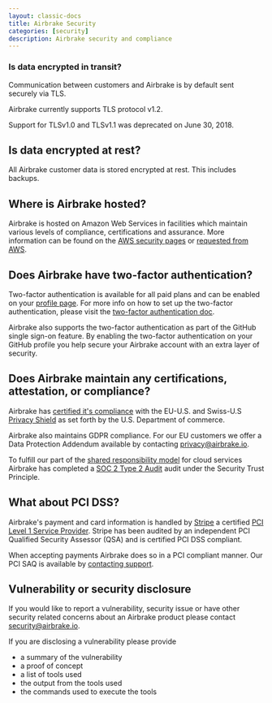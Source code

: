 ```yaml
---
layout: classic-docs
title: Airbrake Security
categories: [security]
description: Airbrake security and compliance
---
```


### Is data encrypted in transit?
Communication between customers and Airbrake is by default sent securely
via TLS.

Airbrake currently supports TLS protocol v1.2.

Support for TLSv1.0 and TLSv1.1 was deprecated on June 30, 2018.

## Is data encrypted at rest?
All Airbrake customer data is stored encrypted at rest. This includes backups.

## Where is Airbrake hosted?
Airbrake is hosted on Amazon Web Services in facilities which maintain
various levels of compliance, certifications and assurance. More information
can be found on the [AWS security pages](https://aws.amazon.com/security/) or [requested from AWS](https://pages.awscloud.com/compliance-contact-us.html).

## Does Airbrake have two-factor authentication?
Two-factor authentication is available for all paid plans and can be enabled on
your [profile page](https://airbrake.io/users/edit). For more info on how to set
up the two-factor authentication, please visit the
[two-factor authentication doc](/docs/features/two-factor-authentication).

Airbrake also supports the two-factor authentication as part of the GitHub
single sign-on feature. By enabling the two-factor authentication on your GitHub
profile you help secure your Airbrake account with an extra layer of security.

## Does Airbrake maintain any certifications, attestation, or compliance?
Airbrake has [certified it's compliance](https://www.privacyshield.gov/participant?id=a2zt0000000TTiJAAW) with the EU-U.S. and Swiss-U.S [Privacy Shield](https://www.privacyshield.gov) as set forth by the U.S. Department of commerce.

Airbrake also maintains GDPR compliance. For our EU customers we offer a Data Protection Addendum available by contacting <a href="mailto:privacy@airbrake.io?subject=GDPR Data Protection Addendum">privacy@airbrake.io</a>.

To fulfill our part of the [shared responsibility model](https://aws.amazon.com/compliance/shared-responsibility-model/) for cloud services Airbrake has completed a [SOC 2 Type 2 Audit](https://www.aicpa.org/interestareas/frc/assuranceadvisoryservices/aicpasoc2report.html) audit under the Security Trust Principle.

## What about PCI DSS?
Airbrake's payment and card information is handled by [Stripe](https://stripe.com/docs/security) a certified [PCI Level 1 Service Provider](http://www.visa.com/splisting/searchGrsp.do?companyNameCriteria=stripe,%20inc). Stripe has been audited by an independent PCI Qualified Security Assessor (QSA) and is certified PCI DSS compliant.

When accepting payments Airbrake does so in a PCI compliant manner. Our PCI SAQ is available by <a href="mailto:support@airbrake.io?subject=PCI SAQ">contacting support<a/>.

## Vulnerability or security disclosure

If you would like to report a vulnerability, security issue or have other security related concerns about an Airbrake product please contact <a href="mailto:security@airbrake.io">security@airbrake.io</a>.

If you are disclosing a vulnerability please provide

- a summary of the vulnerability
- a proof of concept
- a list of tools used
- the output from the tools used
- the commands used to execute the tools
